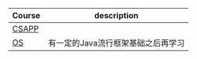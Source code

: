 Course | description
----- | -----
[CSAPP](./CSAPP/myCSAPP.md) | 
[OS](./OS/myOS.md) | 有一定的Java流行框架基础之后再学习